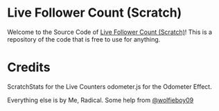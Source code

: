 # Live Follower Count (Scratch)
Welcome to the Source Code of [Live Follower Count (Scratch)](https://live-follower-count-scratch.knightbot63.repl.co)! This is a repository of the code that is free to use for anything.
# Credits
ScratchStats for the Live Counters
odometer.js for the Odometer Effect.

Everything else is by Me, Radical.
Some help from [@wolfieboy09](https://github.com/wolfieboy09/)
